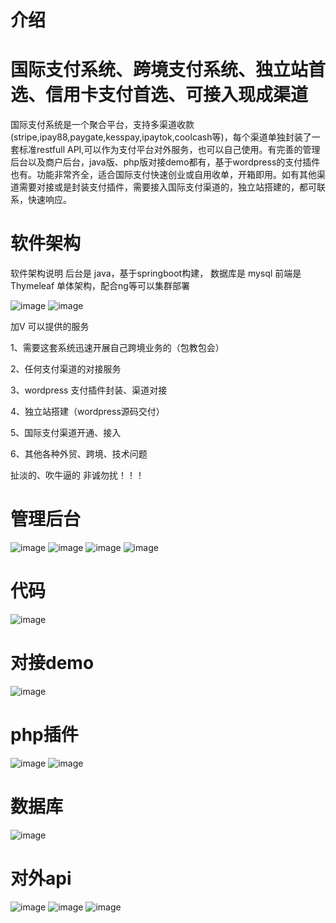# 介绍 

# 国际支付系统、跨境支付系统、独立站首选、信用卡支付首选、可接入现成渠道

国际支付系统是一个聚合平台，支持多渠道收款(stripe,ipay88,paygate,kesspay,ipaytok,coolcash等)，每个渠道单独封装了一套标准restfull API,可以作为支付平台对外服务，也可以自己使用。有完善的管理后台以及商户后台，java版、php版对接demo都有，基于wordpress的支付插件也有。功能非常齐全，适合国际支付快速创业或自用收单，开箱即用。如有其他渠道需要对接或是封装支付插件，需要接入国际支付渠道的，独立站搭建的，都可联系，快速响应。

# 软件架构
软件架构说明 后台是 java，基于springboot构建， 数据库是 mysql 前端是 ‌Thymeleaf 单体架构，配合ng等可以集群部署

![image](微信截图_20250326203517.png) ![image](微信截图_20250326204327.png)


加V 可以提供的服务

1、需要这套系统迅速开展自己跨境业务的（包教包会）

2、任何支付渠道的对接服务

3、wordpress 支付插件封装、渠道对接

4、独立站搭建（wordpress源码交付）

5、国际支付渠道开通、接入

6、其他各种外贸、跨境、技术问题

扯淡的、吹牛逼的 非诚勿扰！！！

# 管理后台
![image](管理后台.png)
![image](管理后台2.png)
![image](管理后台3.png)
![image](管理后台4.png)

# 代码
![image](代码1.png)

# 对接demo
![image](javademo.png)

# php插件
![image](php插件.jpg)
![image](php插件1.jpg)

# 数据库
![image](数据库.png)

# 对外api
![image](接口文档.jpg)
![image](接口文档.png)
![image](接口文档1.jpg)
